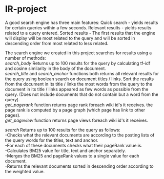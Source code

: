 # IR-project
A good search engine has three main features:
Quick search - yields results for certain queries within a few seconds.
Relevant results - yields results related to a query entered.
Sorted results - The first results that the engine will display will be most related to the query and will be sorted in descending order from most related to less related.
  
The search engine we created in this project searches for results using a number of methods:  
*search_body* Returns up to 100 results for the query by calculating tf-idf and cosine similarity in the body of the document.  
*search_title* and *search_anchor* functions both returns all relevant results for the query using boolean search on document titles / links. Sort the results from the document in its title / links the most words from the query to the document in its title / links appeared as few words as possible from the query. (Does not include documents that do not contain but a word from the query).  
*get_pagerank* function returns page rank foreach wiki id's it receives. the page rank is computed by a page graph (which page has link to other pages).  
*get_pageview* function returns page views foreach wiki id's it receives.  
  
  
*search* Returns up to 100 results for the query as follows:  
-Checks what the relevant documents are according to the posting lists of the query words for the titles, text and anchor.  
-For each of these documents checks what their pageRank value is.  
-Calculates BM25 value for title, text and anchor separately.  
-Merges the BM25 and pageRank values to a single value for each document.  
-Returns the relevant documents sorted in descending order according to the weighted value.
